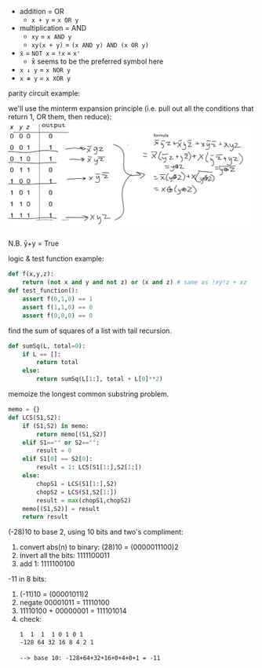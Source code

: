 - addition = OR
  - `x + y` = `x OR y`
- multiplication = AND
  - `xy` = `x AND y`
  - `xy(x + y)` = `(x AND y) AND (x OR y)`
- `x̄` = `NOT x` = `!x` = `x'`
  - x̄ seems to be the preferred symbol here
- `x ↓ y` = `x NOR y`
- `x ⊕ y` = `x XOR y`

parity circuit example:

we'll use the minterm expansion principle (i.e. pull out all the conditions that return 1, OR them, then reduce):
![example of the minterm expansion principle](image-2.png)

N.B. ȳ+y = True

logic & test function example:
```python
def f(x,y,z):
    return (not x and y and not z) or (x and z) # same as !xy!z + xz
def test_function():
    assert f(0,1,0) == 1
    assert f(1,1,0) == 0
    assert f(0,0,0) == 0
```

find the sum of squares of a list with tail recursion.
```py
def sumSq(L, total=0):
    if L == []:
        return total
    else:
        return sumSq(L[1:], total + L[0]**2)
```

memoize the longest common substring problem.
```py
memo = {}
def LCS(S1,S2):
    if (S1,S2) in memo:
        return memo[(S1,S2)]
    elif S1=="" or S2=="":
        result = 0
    elif S1[0] == S2[0]:
        result = 1: LCS(S1[1:],S2[1:])
    else:
        chopS1 = LCS(S1[1:],S2)
        chopS2 = LCS(S1,S2[1:])
        result = max(chopS1,chopS2)
    memo[(S1,S2)] = result
    return result        
```


(-28)10 to base 2, using 10 bits and two's compliment:

1. convert abs(n) to binary: (28)10 = (0000011100)2
2. invert all the bits: 1111100011
3. add 1: 1111100100

-11 in 8 bits:

1. (-11)10 = (00001011)2
2. negate 00001011 = 11110100
3. 11110100 + 00000001 = 111101014
4. check:
    ```
    1  1  1  1 0 1 0 1 
    -128 64 32 16 8 4 2 1

    --> base 10: -128+64+32+16+0+4+0+1 = -11
    ```